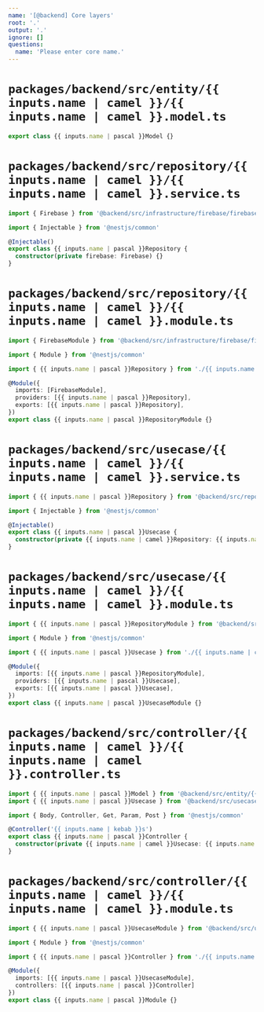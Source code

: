 ```yaml
---
name: '[@backend] Core layers'
root: '.'
output: '.'
ignore: []
questions:
  name: 'Please enter core name.'
---
```


<!-- Entity -->

# `packages/backend/src/entity/{{ inputs.name | camel }}/{{ inputs.name | camel }}.model.ts`

```ts
export class {{ inputs.name | pascal }}Model {}

```

<!-- Repository -->

# `packages/backend/src/repository/{{ inputs.name | camel }}/{{ inputs.name | camel }}.service.ts`

```ts
import { Firebase } from '@backend/src/infrastructure/firebase/firebase.service'

import { Injectable } from '@nestjs/common'

@Injectable()
export class {{ inputs.name | pascal }}Repository {
  constructor(private firebase: Firebase) {}
}

```

# `packages/backend/src/repository/{{ inputs.name | camel }}/{{ inputs.name | camel }}.module.ts`

```ts
import { FirebaseModule } from '@backend/src/infrastructure/firebase/firebase.module'

import { Module } from '@nestjs/common'

import { {{ inputs.name | pascal }}Repository } from './{{ inputs.name | camel }}.service'

@Module({
  imports: [FirebaseModule],
  providers: [{{ inputs.name | pascal }}Repository],
  exports: [{{ inputs.name | pascal }}Repository],
})
export class {{ inputs.name | pascal }}RepositoryModule {}

```

<!-- Usecase -->

# `packages/backend/src/usecase/{{ inputs.name | camel }}/{{ inputs.name | camel }}.service.ts`

```ts
import { {{ inputs.name | pascal }}Repository } from '@backend/src/repository/{{ inputs.name | camel }}/{{ inputs.name | camel }}.service'

import { Injectable } from '@nestjs/common'

@Injectable()
export class {{ inputs.name | pascal }}Usecase {
  constructor(private {{ inputs.name | camel }}Repository: {{ inputs.name | pascal }}Repository) {}
}

```

# `packages/backend/src/usecase/{{ inputs.name | camel }}/{{ inputs.name | camel }}.module.ts`

```ts
import { {{ inputs.name | pascal }}RepositoryModule } from '@backend/src/repository/{{ inputs.name | camel }}/{{ inputs.name | camel }}.module'

import { Module } from '@nestjs/common'

import { {{ inputs.name | pascal }}Usecase } from './{{ inputs.name | camel }}.service'

@Module({
  imports: [{{ inputs.name | pascal }}RepositoryModule],
  providers: [{{ inputs.name | pascal }}Usecase],
  exports: [{{ inputs.name | pascal }}Usecase],
})
export class {{ inputs.name | pascal }}UsecaseModule {}

```

<!-- Controller -->

# `packages/backend/src/controller/{{ inputs.name | camel }}/{{ inputs.name | camel }}.controller.ts`

```ts
import { {{ inputs.name | pascal }}Model } from '@backend/src/entity/{{ inputs.name | camel }}/{{ inputs.name | camel }}.model'
import { {{ inputs.name | pascal }}Usecase } from '@backend/src/usecase/{{ inputs.name | camel }}/{{ inputs.name | camel }}.service'

import { Body, Controller, Get, Param, Post } from '@nestjs/common'

@Controller('{{ inputs.name | kebab }}s')
export class {{ inputs.name | pascal }}Controller {
  constructor(private {{ inputs.name | camel }}Usecase: {{ inputs.name | pascal }}Usecase) {}
}

```

# `packages/backend/src/controller/{{ inputs.name | camel }}/{{ inputs.name | camel }}.module.ts`

```ts
import { {{ inputs.name | pascal }}UsecaseModule } from '@backend/src/usecase/{{ inputs.name | camel }}/{{ inputs.name | camel }}.module'

import { Module } from '@nestjs/common'

import { {{ inputs.name | pascal }}Controller } from './{{ inputs.name | camel }}.controller'

@Module({
  imports: [{{ inputs.name | pascal }}UsecaseModule],
  controllers: [{{ inputs.name | pascal }}Controller]
})
export class {{ inputs.name | pascal }}Module {}

```
